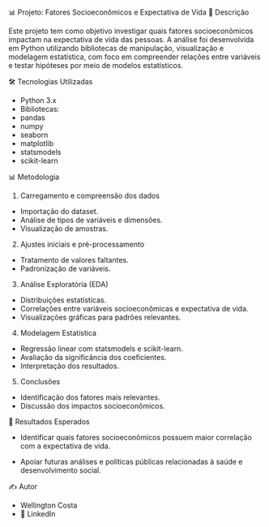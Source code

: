 📊 Projeto: Fatores Socioeconômicos e Expectativa de Vida
📌 Descrição

Este projeto tem como objetivo investigar quais fatores socioeconômicos impactam na expectativa de vida das pessoas.
A análise foi desenvolvida em Python utilizando bibliotecas de manipulação, visualização e modelagem estatística, com foco em compreender relações entre variáveis e testar hipóteses por meio de modelos estatísticos.

🛠️ Tecnologias Utilizadas

- Python 3.x
- Bibliotecas:
- pandas
- numpy
- seaborn
- matplotlib
- statsmodels
- scikit-learn

📊 Metodologia

1. Carregamento e compreensão dos dados
   
- Importação do dataset.
- Análise de tipos de variáveis e dimensões.
- Visualização de amostras.

2. Ajustes iniciais e pré-processamento
- Tratamento de valores faltantes.
- Padronização de variáveis.

3. Análise Exploratória (EDA)
- Distribuições estatísticas.
- Correlações entre variáveis socioeconômicas e expectativa de vida.
- Visualizações gráficas para padrões relevantes.

4. Modelagem Estatística
- Regressão linear com statsmodels e scikit-learn.
- Avaliação da significância dos coeficientes.
- Interpretação dos resultados.

5. Conclusões
- Identificação dos fatores mais relevantes.
- Discussão dos impactos socioeconômicos.

📌 Resultados Esperados

- Identificar quais fatores socioeconômicos possuem maior correlação com a expectativa de vida.

- Apoiar futuras análises e políticas públicas relacionadas à saúde e desenvolvimento social.

  
✍️ Autor
- Wellington Costa
- 📧 LinkedIn







